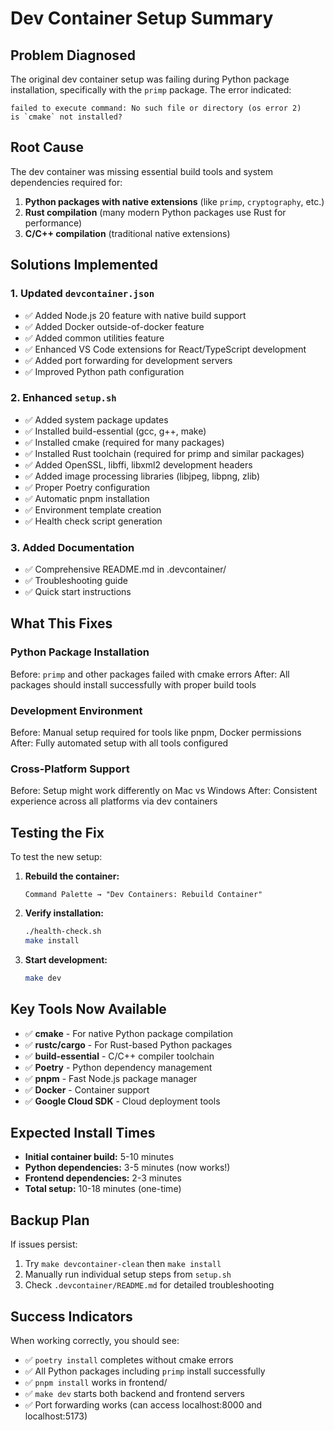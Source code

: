 # Dev Container Setup Summary

## Problem Diagnosed

The original dev container setup was failing during Python package installation, specifically with the `primp` package. The error indicated:

```
failed to execute command: No such file or directory (os error 2)
is `cmake` not installed?
```

## Root Cause

The dev container was missing essential build tools and system dependencies required for:
1. **Python packages with native extensions** (like `primp`, `cryptography`, etc.)
2. **Rust compilation** (many modern Python packages use Rust for performance)
3. **C/C++ compilation** (traditional native extensions)

## Solutions Implemented

### 1. Updated `devcontainer.json`
- ✅ Added Node.js 20 feature with native build support
- ✅ Added Docker outside-of-docker feature
- ✅ Added common utilities feature
- ✅ Enhanced VS Code extensions for React/TypeScript development
- ✅ Added port forwarding for development servers
- ✅ Improved Python path configuration

### 2. Enhanced `setup.sh`
- ✅ Added system package updates
- ✅ Installed build-essential (gcc, g++, make)
- ✅ Installed cmake (required for many packages)
- ✅ Installed Rust toolchain (required for primp and similar packages)
- ✅ Added OpenSSL, libffi, libxml2 development headers
- ✅ Added image processing libraries (libjpeg, libpng, zlib)
- ✅ Proper Poetry configuration
- ✅ Automatic pnpm installation
- ✅ Environment template creation
- ✅ Health check script generation

### 3. Added Documentation
- ✅ Comprehensive README.md in .devcontainer/
- ✅ Troubleshooting guide
- ✅ Quick start instructions

## What This Fixes

### Python Package Installation
Before: `primp` and other packages failed with cmake errors
After: All packages should install successfully with proper build tools

### Development Environment
Before: Manual setup required for tools like pnpm, Docker permissions
After: Fully automated setup with all tools configured

### Cross-Platform Support
Before: Setup might work differently on Mac vs Windows
After: Consistent experience across all platforms via dev containers

## Testing the Fix

To test the new setup:

1. **Rebuild the container:**
   ```
   Command Palette → "Dev Containers: Rebuild Container"
   ```

2. **Verify installation:**
   ```bash
   ./health-check.sh
   make install
   ```

3. **Start development:**
   ```bash
   make dev
   ```

## Key Tools Now Available

- ✅ **cmake** - For native Python package compilation
- ✅ **rustc/cargo** - For Rust-based Python packages
- ✅ **build-essential** - C/C++ compiler toolchain
- ✅ **Poetry** - Python dependency management
- ✅ **pnpm** - Fast Node.js package manager
- ✅ **Docker** - Container support
- ✅ **Google Cloud SDK** - Cloud deployment tools

## Expected Install Times

- **Initial container build:** 5-10 minutes
- **Python dependencies:** 3-5 minutes (now works!)
- **Frontend dependencies:** 2-3 minutes
- **Total setup:** 10-18 minutes (one-time)

## Backup Plan

If issues persist:
1. Try `make devcontainer-clean` then `make install`
2. Manually run individual setup steps from `setup.sh`
3. Check `.devcontainer/README.md` for detailed troubleshooting

## Success Indicators

When working correctly, you should see:
- ✅ `poetry install` completes without cmake errors
- ✅ All Python packages including `primp` install successfully
- ✅ `pnpm install` works in frontend/
- ✅ `make dev` starts both backend and frontend servers
- ✅ Port forwarding works (can access localhost:8000 and localhost:5173)
